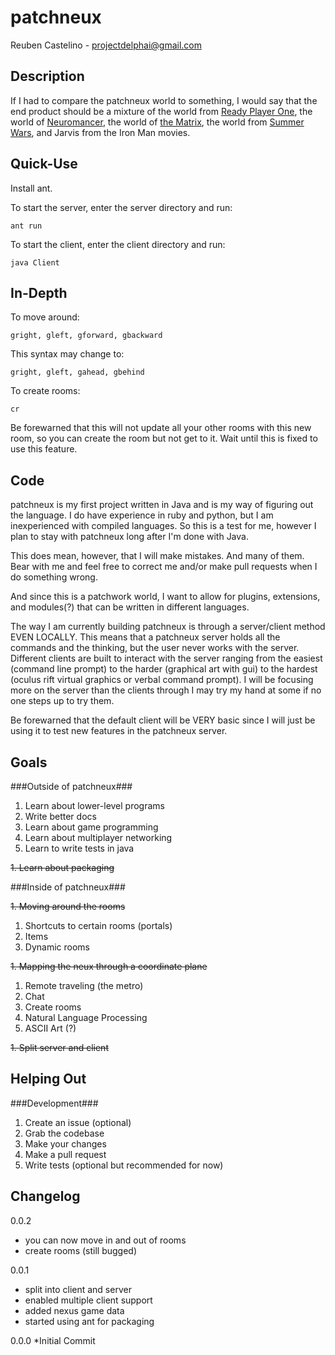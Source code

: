 patchneux
===========
Reuben Castelino - projectdelphai@gmail.com

Description
-----------
If I had to compare the patchneux world to something, I would say that the end product should be a mixture of the world from [Ready Player One](https://en.wikipedia.org/wiki/Ready_Player_One), the world of [Neuromancer](https://en.wikipedia.org/wiki/Neuromancer), the world of [the Matrix](https://en.wikipedia.org/wiki/The_Matrix), the world from [Summer Wars](https://en.wikipedia.org/wiki/Summer_Wars), and Jarvis from the Iron Man movies. 

Quick-Use
---------
Install ant.

To start the server, enter the server directory and run:

    ant run

To start the client, enter the client directory and run:

    java Client

In-Depth
---------

To move around:

    gright, gleft, gforward, gbackward

This syntax may change to:

    gright, gleft, gahead, gbehind

To create rooms:

    cr

Be forewarned that this will not update all your other rooms with this new room, so you can create the room but not get to it. Wait until this is fixed to use this feature. 


Code
----------

patchneux is my first project written in Java and is my way of figuring out the language. I do have experience in ruby and python, but I am inexperienced with compiled languages. So this is a test for me, however I plan to stay with patchneux long after I'm done with Java.

This does mean, however, that I will make mistakes. And many of them. Bear with me and feel free to correct me and/or make pull requests when I do something wrong.

And since this is a patchwork world, I want to allow for plugins, extensions, and modules(?) that can be written in different languages. 

The way I am currently building patchneux is through a server/client method EVEN LOCALLY. This means that a patchneux server holds all the commands and the thinking, but the user never works with the server. Different clients are built to interact with the server ranging from the easiest (command line prompt) to the harder (graphical art with gui) to the hardest (oculus rift virtual graphics or verbal command prompt). I will be focusing more on the server than the clients through I may try my hand at some if no one steps up to try them. 

Be forewarned that the default client will be VERY basic since I will just be using it to test new features in the patchneux server.

Goals
--------

###Outside of patchneux###

  1. Learn about lower-level programs
  1. Write better docs
  1. Learn about game programming
  1. Learn about multiplayer networking
  1. Learn to write tests in java

 ~~1. Learn about packaging~~

###Inside of patchneux###

 ~~1. Moving around the rooms~~

  1. Shortcuts to certain rooms (portals)
  1. Items
  1. Dynamic rooms

 ~~1. Mapping the neux through a coordinate plane~~

  1. Remote traveling (the metro)
  1. Chat
  1. Create rooms
  1. Natural Language Processing 
  1. ASCII Art (?)

 ~~1. Split server and client~~

Helping Out
----------

###Development###

 1. Create an issue (optional)
 1. Grab the codebase
 1. Make your changes
 1. Make a pull request
 1. Write tests (optional but recommended for now)

Changelog
-----------
0.0.2
* you can now move in and out of rooms
* create rooms (still bugged)

0.0.1
* split into client and server
* enabled multiple client support
* added nexus game data
* started using ant for packaging

0.0.0
*Initial Commit
